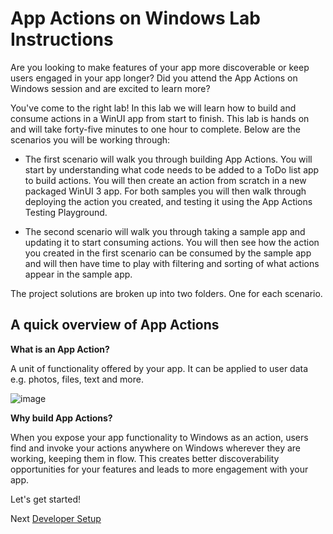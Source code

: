 # App Actions on Windows Lab Instructions
Are you looking to make features of your app more discoverable or keep users engaged in your app longer? Did you attend the App Actions on Windows session and are excited to learn more? 

You've come to the right lab! In this lab we will learn how to build and consume actions in a WinUI app from start to finish. This lab is hands on and will take forty-five minutes to one hour to complete. Below are the scenarios you will be working through:

- The first scenario will walk you through building App Actions. You will start by understanding what code needs to be added to a ToDo list app to build actions. You will then create an action from scratch in a new packaged WinUI 3 app. For both samples you will then walk through deploying the action you created, and testing it using the App Actions Testing Playground.
  
- The second scenario will walk you through taking a sample app and updating it to start consuming actions. You will then see how the action you created in the first scenario can be consumed by the sample app and will then have time to play with filtering and sorting of what actions appear in the sample app. 

The project solutions are broken up into two folders. One for each scenario.

## A quick overview of App Actions

**What is an App Action?**

 A unit of functionality offered by your app. It can be applied to user data e.g. photos, files, text and more.
 
 ![image](https://github.com/user-attachments/assets/7aef1239-ec55-4059-b849-6ec66cd86795)


**Why build App Actions?** 

When you expose your app functionality to Windows as an action, users find and invoke your actions anywhere on Windows wherever they are working, keeping them in flow. This creates better discoverability opportunities for your features and leads to more engagement with your app. 

Let's get started! 

Next [Developer Setup](./2-dev-setup.md)
